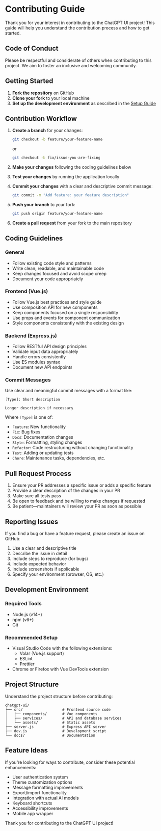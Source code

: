 # Contributing Guide

Thank you for your interest in contributing to the ChatGPT UI project! This guide will help you understand the contribution process and how to get started.

## Code of Conduct

Please be respectful and considerate of others when contributing to this project. We aim to foster an inclusive and welcoming community.

## Getting Started

1. **Fork the repository** on GitHub
2. **Clone your fork** to your local machine
3. **Set up the development environment** as described in the [Setup Guide](./setup-guide.md)

## Contribution Workflow

1. **Create a branch** for your changes:
   ```bash
   git checkout -b feature/your-feature-name
   ```
   or
   ```bash
   git checkout -b fix/issue-you-are-fixing
   ```

2. **Make your changes** following the coding guidelines below

3. **Test your changes** by running the application locally

4. **Commit your changes** with a clear and descriptive commit message:
   ```bash
   git commit -m "Add feature: your feature description"
   ```

5. **Push your branch** to your fork:
   ```bash
   git push origin feature/your-feature-name
   ```

6. **Create a pull request** from your fork to the main repository

## Coding Guidelines

### General

- Follow existing code style and patterns
- Write clean, readable, and maintainable code
- Keep changes focused and avoid scope creep
- Document your code appropriately

### Frontend (Vue.js)

- Follow Vue.js best practices and style guide
- Use composition API for new components
- Keep components focused on a single responsibility
- Use props and events for component communication
- Style components consistently with the existing design

### Backend (Express.js)

- Follow RESTful API design principles
- Validate input data appropriately
- Handle errors consistently
- Use ES modules syntax
- Document new API endpoints

### Commit Messages

Use clear and meaningful commit messages with a format like:
```
[Type]: Short description

Longer description if necessary
```

Where `[Type]` is one of:
- `Feature`: New functionality
- `Fix`: Bug fixes
- `Docs`: Documentation changes
- `Style`: Formatting, styling changes
- `Refactor`: Code restructuring without changing functionality
- `Test`: Adding or updating tests
- `Chore`: Maintenance tasks, dependencies, etc.

## Pull Request Process

1. Ensure your PR addresses a specific issue or adds a specific feature
2. Provide a clear description of the changes in your PR
3. Make sure all tests pass
4. Be open to feedback and be willing to make changes if requested
5. Be patient—maintainers will review your PR as soon as possible

## Reporting Issues

If you find a bug or have a feature request, please create an issue on GitHub:

1. Use a clear and descriptive title
2. Describe the issue in detail
3. Include steps to reproduce (for bugs)
4. Include expected behavior
5. Include screenshots if applicable
6. Specify your environment (browser, OS, etc.)

## Development Environment

### Required Tools

- Node.js (v14+)
- npm (v6+)
- Git

### Recommended Setup

- Visual Studio Code with the following extensions:
  - Volar (Vue.js support)
  - ESLint
  - Prettier
- Chrome or Firefox with Vue DevTools extension

## Project Structure

Understand the project structure before contributing:

```
chatgpt-ui/
├── src/                  # Frontend source code
│   ├── components/       # Vue components
│   ├── services/         # API and database services
│   └── assets/           # Static assets
├── server.js             # Express API server
├── dev.js                # Development script
└── docs/                 # Documentation
```

## Feature Ideas

If you're looking for ways to contribute, consider these potential enhancements:

- User authentication system
- Theme customization options
- Message formatting improvements
- Export/import functionality
- Integration with actual AI models
- Keyboard shortcuts
- Accessibility improvements
- Mobile app wrapper

Thank you for contributing to the ChatGPT UI project! 